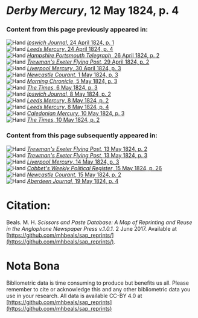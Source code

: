 # *Derby Mercury*, 12 May 1824, p. 4  
  
### Content from this page previously appeared in:  
![Hand](http://scissorsandpaste.net/wp-content/uploads/2017/06/smallhandpointer.png) [*Ipswich Journal*, 24 April 1824, p. 1](https://mhbeals.github.io/sap_html/Ipswich-Journal/Ipswich-Journal-24-April-1824-p-1)  
![Hand](http://scissorsandpaste.net/wp-content/uploads/2017/06/smallhandpointer.png) [*Leeds Mercury*, 24 April 1824, p. 4](https://mhbeals.github.io/sap_html/Leeds-Mercury/Leeds-Mercury-24-April-1824-p-4)  
![Hand](http://scissorsandpaste.net/wp-content/uploads/2017/06/smallhandpointer.png) [*Hampshire Portsmouth Telegraph*, 26 April 1824, p. 2](https://mhbeals.github.io/sap_html/Hampshire-Portsmouth-Telegraph/Hampshire-Portsmouth-Telegraph-26-April-1824-p-2)  
![Hand](http://scissorsandpaste.net/wp-content/uploads/2017/06/smallhandpointer.png) [*Trewman's Exeter Flying Post*, 29 April 1824, p. 2](https://mhbeals.github.io/sap_html/Trewman's-Exeter-Flying-Post/Trewman's-Exeter-Flying-Post-29-April-1824-p-2)  
![Hand](http://scissorsandpaste.net/wp-content/uploads/2017/06/smallhandpointer.png) [*Liverpool Mercury*, 30 April 1824, p. 3](https://mhbeals.github.io/sap_html/Liverpool-Mercury/Liverpool-Mercury-30-April-1824-p-3)  
![Hand](http://scissorsandpaste.net/wp-content/uploads/2017/06/smallhandpointer.png) [*Newcastle Courant*, 1 May 1824, p. 3](https://mhbeals.github.io/sap_html/Newcastle-Courant/Newcastle-Courant-1-May-1824-p-3)  
![Hand](http://scissorsandpaste.net/wp-content/uploads/2017/06/smallhandpointer.png) [*Morning Chronicle*, 5 May 1824, p. 3](https://mhbeals.github.io/sap_html/Morning-Chronicle/Morning-Chronicle-5-May-1824-p-3)  
![Hand](http://scissorsandpaste.net/wp-content/uploads/2017/06/smallhandpointer.png) [*The Times*, 6 May 1824, p. 3](https://mhbeals.github.io/sap_html/The-Times/The-Times-6-May-1824-p-3)  
![Hand](http://scissorsandpaste.net/wp-content/uploads/2017/06/smallhandpointer.png) [*Ipswich Journal*, 8 May 1824, p. 2](https://mhbeals.github.io/sap_html/Ipswich-Journal/Ipswich-Journal-8-May-1824-p-2)  
![Hand](http://scissorsandpaste.net/wp-content/uploads/2017/06/smallhandpointer.png) [*Leeds Mercury*, 8 May 1824, p. 2](https://mhbeals.github.io/sap_html/Leeds-Mercury/Leeds-Mercury-8-May-1824-p-2)  
![Hand](http://scissorsandpaste.net/wp-content/uploads/2017/06/smallhandpointer.png) [*Leeds Mercury*, 8 May 1824, p. 4](https://mhbeals.github.io/sap_html/Leeds-Mercury/Leeds-Mercury-8-May-1824-p-4)  
![Hand](http://scissorsandpaste.net/wp-content/uploads/2017/06/smallhandpointer.png) [*Caledonian Mercury*, 10 May 1824, p. 3](https://mhbeals.github.io/sap_html/Caledonian-Mercury/Caledonian-Mercury-10-May-1824-p-3)  
![Hand](http://scissorsandpaste.net/wp-content/uploads/2017/06/smallhandpointer.png) [*The Times*, 10 May 1824, p. 2](https://mhbeals.github.io/sap_html/The-Times/The-Times-10-May-1824-p-2)  
  
### Content from this page subsequently appeared in:  
![Hand](http://scissorsandpaste.net/wp-content/uploads/2017/06/smallhandpointer.png) [*Trewman's Exeter Flying Post*, 13 May 1824, p. 2](https://mhbeals.github.io/sap_html/Trewman's-Exeter-Flying-Post/Trewman's-Exeter-Flying-Post-13-May-1824-p-2)  
![Hand](http://scissorsandpaste.net/wp-content/uploads/2017/06/smallhandpointer.png) [*Trewman's Exeter Flying Post*, 13 May 1824, p. 3](https://mhbeals.github.io/sap_html/Trewman's-Exeter-Flying-Post/Trewman's-Exeter-Flying-Post-13-May-1824-p-3)  
![Hand](http://scissorsandpaste.net/wp-content/uploads/2017/06/smallhandpointer.png) [*Liverpool Mercury*, 14 May 1824, p. 3](https://mhbeals.github.io/sap_html/Liverpool-Mercury/Liverpool-Mercury-14-May-1824-p-3)  
![Hand](http://scissorsandpaste.net/wp-content/uploads/2017/06/smallhandpointer.png) [*Cobbet's Weekly Political Register*, 15 May 1824, p. 26](https://mhbeals.github.io/sap_html/Cobbet's-Weekly-Political-Register/Cobbet's-Weekly-Political-Register-15-May-1824-p-26)  
![Hand](http://scissorsandpaste.net/wp-content/uploads/2017/06/smallhandpointer.png) [*Newcastle Courant*, 15 May 1824, p. 2](https://mhbeals.github.io/sap_html/Newcastle-Courant/Newcastle-Courant-15-May-1824-p-2)  
![Hand](http://scissorsandpaste.net/wp-content/uploads/2017/06/smallhandpointer.png) [*Aberdeen Journal*, 19 May 1824, p. 4](https://mhbeals.github.io/sap_html/Aberdeen-Journal/Aberdeen-Journal-19-May-1824-p-4)  


# Citation: 

Beals. M. H. *Scissors and Paste Database: A Map of Reprinting and Reuse in the Anglophone Newspaper Press v.1.0.1.* 2 June 2017. Available at [https://github.com/mhbeals/sap_reprints/](https://github.com/mhbeals/sap_reprints/). 

# Nota Bona

Bibliometric data is time consuming to produce but benefits us all. Please remember to cite or acknowledge this and any other bibliometric data you use in your research. All data is available CC-BY 4.0 at [https://github.com/mhbeals/sap_reprints](https://github.com/mhbeals/sap_reprints)
